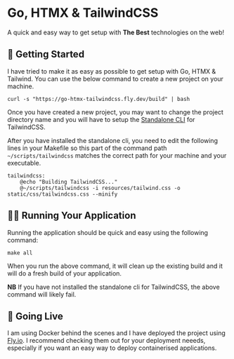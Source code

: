 # Go, HTMX & TailwindCSS

A quick and easy way to get setup with **The Best** technologies on the web!

## 📖 Getting Started 
I have tried to make it as easy as possible to get setup with Go, HTMX & Tailwind.
You can use the below command to create a new project on your machine.

`curl -s "https://go-htmx-tailwindcss.fly.dev/build" | bash`

Once you have created a new project, you may want to change the project directory
name and you will have to setup the [Standalone CLI](https://tailwindcss.com/blog/standalone-cli)
for TailwindCSS.

After you have installed the standalone cli, you need to edit the following lines
in your Makefile so this part of the command path `~/scripts/tailwindcss` matches
the correct path for your machine and your executable.

```
tailwindcss:
	@echo "Building TailwindCSS..."
	@~/scripts/tailwindcss -i resources/tailwind.css -o static/css/tailwindcss.css --minify
```

## 🏃‍♂️ Running Your Application
Running the application should be quick and easy using the following command:

`make all`

When you run the above command, it will clean up the existing build and it will do
a fresh build of your application.

**NB** If you have not installed the standalone cli for TailwindCSS, the above
command will likely fail.

## 🚀 Going Live
I am using Docker behind the scenes and I have deployed the project using [Fly.io](https://fly.io/).
I recommend checking them out for your deployment neeeds, especially if you want an
easy way to deploy containerised applications.
